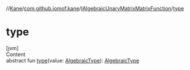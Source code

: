 //[Kane](../../index.md)/[com.github.jomof.kane](../index.md)/[IAlgebraicUnaryMatrixMatrixFunction](index.md)/[type](type.md)



# type  
[jvm]  
Content  
abstract fun [type](type.md)(value: [AlgebraicType](../../com.github.jomof.kane.impl.types/-algebraic-type/index.md)): [AlgebraicType](../../com.github.jomof.kane.impl.types/-algebraic-type/index.md)  



